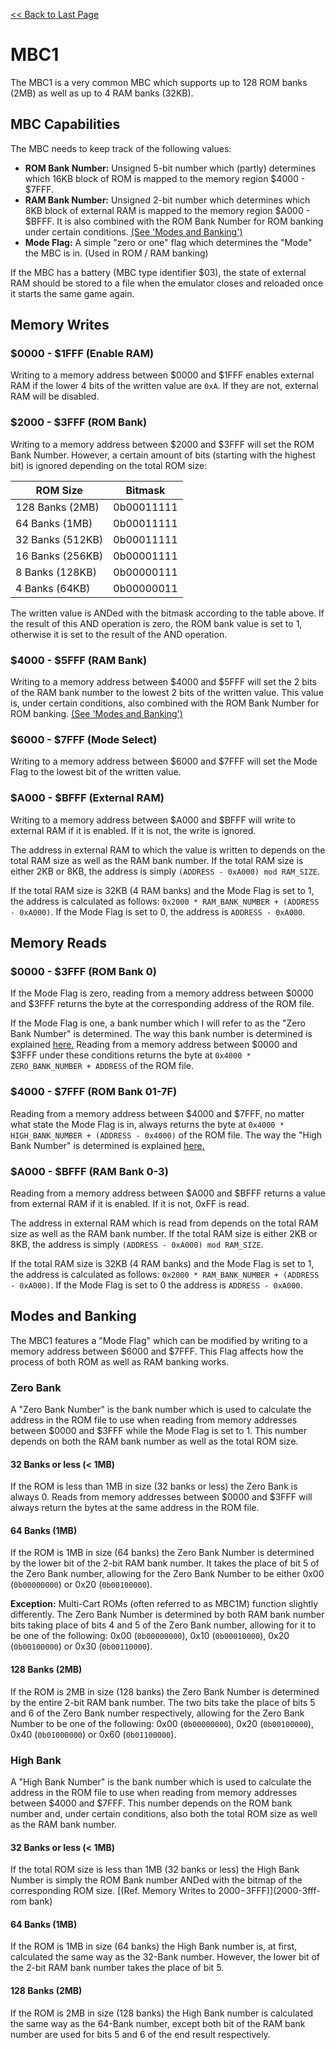 [<< Back to Last Page](../)

# MBC1

The MBC1 is a very common MBC which supports up to 128 ROM banks (2MB) as well as up to 4 RAM banks (32KB).

## MBC Capabilities

The MBC needs to keep track of the following values:

* **ROM Bank Number:** Unsigned 5-bit number which (partly) determines which 16KB block of ROM is mapped to the memory region $4000 - $7FFF.
* **RAM Bank Number:** Unsigned 2-bit number which determines which 8KB block of external RAM is mapped to the memory region $A000 - $BFFF. It is also combined with the ROM Bank Number for ROM banking under certain conditions. [(See 'Modes and Banking')](#modes-and-banking)
* **Mode Flag:** A simple "zero or one" flag which determines the "Mode" the MBC is in. (Used in ROM / RAM banking)

If the MBC has a battery (MBC type identifier $03), the state of external RAM should be stored to a file when the emulator closes and reloaded once it starts the same game again.

## Memory Writes

### $0000 - $1FFF (Enable RAM)

Writing to a memory address between $0000 and $1FFF enables external RAM if the lower 4 bits of the written value are `0xA`. If they are not, external RAM will be disabled.

### $2000 - $3FFF (ROM Bank)

Writing to a memory address between $2000 and $3FFF will set the ROM Bank Number. However, a certain amount of bits (starting with the highest bit) is ignored depending on the total ROM size:

| **ROM Size**     | **Bitmask** |
| ---------------- | ----------- |
| 128 Banks (2MB)  | 0b00011111  |
| 64 Banks (1MB)   | 0b00011111  |
| 32 Banks (512KB) | 0b00011111  |
| 16 Banks (256KB) | 0b00001111  |
| 8 Banks (128KB)  | 0b00000111  |
| 4 Banks (64KB)   | 0b00000011  |

The written value is ANDed with the bitmask according to the table above. If the result of this AND operation is zero, the ROM bank value is set to 1, otherwise it is set to the result of the AND operation.

### $4000 - $5FFF (RAM Bank)

Writing to a memory address between $4000 and $5FFF will set the 2 bits of the RAM bank number to the lowest 2 bits of the written value. This value is, under certain conditions, also combined with the ROM Bank Number for ROM banking. [(See 'Modes and Banking')](#modes-and-banking)

### $6000 - $7FFF (Mode Select)

Writing to a memory address between $6000 and $7FFF will set the Mode Flag to the lowest bit of the written value.

### $A000 - $BFFF (External RAM)

Writing to a memory address between $A000 and $BFFF will write to external RAM if it is enabled. If it is not, the write is ignored.

The address in external RAM to which the value is written to depends on the total RAM size as well as the RAM bank number. If the total RAM size is either 2KB or 8KB, the address is simply `(ADDRESS - 0xA000) mod RAM_SIZE`.

If the total RAM size is 32KB (4 RAM banks) and the Mode Flag is set to 1, the address is calculated as follows: `0x2000 * RAM_BANK_NUMBER + (ADDRESS - 0xA000)`. If the Mode Flag is set to 0, the address is `ADDRESS - 0xA000`.

## Memory Reads

### $0000 - $3FFF (ROM Bank 0)

If the Mode Flag is zero, reading from a memory address between $0000 and $3FFF returns the byte at the corresponding address of the ROM file.

If the Mode Flag is one, a bank number which I will refer to as the "Zero Bank Number" is determined. The way this bank number is determined is explained [here.](#zero-bank) Reading from a memory address between $0000 and $3FFF under these conditions returns the byte at `0x4000 * ZERO_BANK_NUMBER + ADDRESS` of the ROM file.

### $4000 - $7FFF (ROM Bank 01-7F)

Reading from a memory address between $4000 and $7FFF, no matter what state the Mode Flag is in, always returns the byte at `0x4000 * HIGH_BANK_NUMBER + (ADDRESS - 0x4000)` of the ROM file. The way the "High Bank Number" is determined is explained [here.](#high-bank)

### $A000 - $BFFF (RAM Bank 0-3)

Reading from a memory address between $A000 and $BFFF returns a value from external RAM if it is enabled. If it is not, 0xFF is read.

The address in external RAM which is read from depends on the total RAM size as well as the RAM bank number. If the total RAM size is either 2KB or 8KB, the address is simply `(ADDRESS - 0xA000) mod RAM_SIZE`.

If the total RAM size is 32KB (4 RAM banks) and the Mode Flag is set to 1, the address is calculated as follows: `0x2000 * RAM_BANK_NUMBER + (ADDRESS - 0xA000)`. If the Mode Flag is set to 0 the address is `ADDRESS - 0xA000`.

## Modes and Banking

The MBC1 features a "Mode Flag" which can be modified by writing to a memory address between $6000 and $7FFF. This Flag affects how the process of both ROM as well as RAM banking works.

### Zero Bank

A "Zero Bank Number" is the bank number which is used to calculate the address in the ROM file to use when reading from memory addresses between $0000 and $3FFF while the Mode Flag is set to 1. This number depends on both the RAM bank number as well as the total ROM size.

#### 32 Banks or less (< 1MB)

If the ROM is less than 1MB in size (32 banks or less) the Zero Bank is always 0. Reads from memory addresses between $0000 and $3FFF will always return the bytes at the same address in the ROM file.

#### 64 Banks (1MB)

If the ROM is 1MB in size (64 banks) the Zero Bank Number is determined by the lower bit of the 2-bit RAM bank number. It takes the place of bit 5 of the Zero Bank number, allowing for the Zero Bank Number to be either 0x00 (`0b00000000`) or 0x20 (`0b00100000`).

**Exception:** Multi-Cart ROMs (often referred to as MBC1M) function slightly differently. The Zero Bank Number is determined by both RAM bank number bits taking place of bits 4 and 5 of the Zero Bank number, allowing for it to be one of the following: 0x00 (`0b00000000`), 0x10 (`0b00010000`), 0x20 (`0b00100000`) or 0x30 (`0b00110000`).

#### 128 Banks (2MB)

If the ROM is 2MB in size (128 banks) the Zero Bank Number is determined by the entire 2-bit RAM bank number. The two bits take the place of bits 5 and 6 of the Zero Bank number respectively, allowing for the Zero Bank Number to be one of the following: 0x00 (`0b00000000`), 0x20 (`0b00100000`), 0x40 (`0b01000000`) or 0x60 (`0b01100000`).

### High Bank

A "High Bank Number" is the bank number which is used to calculate the address in the ROM file to use when reading from memory addresses between $4000 and $7FFF. This number depends on the ROM bank number and, under certain conditions, also both the total ROM size as well as the RAM bank number.

#### 32 Banks or less (< 1MB)

If the total ROM size is less than 1MB (32 banks or less) the High Bank Number is simply the ROM Bank number ANDed with the bitmap of the corresponding ROM size. [(Ref. Memory Writes to $2000-$3FFF)](2000-3fff-rom bank)

#### 64 Banks (1MB)

If the ROM is 1MB in size (64 banks) the High Bank number is, at first, calculated the same way as the 32-Bank number. However, the lower bit of the 2-bit RAM bank number takes the place of bit 5.

#### 128 Banks (2MB)

If the ROM is 2MB in size (128 banks) the High Bank number is calculated the same way as the 64-Bank number, except both bit of the RAM bank number are used for bits 5 and 6 of the end result respectively.